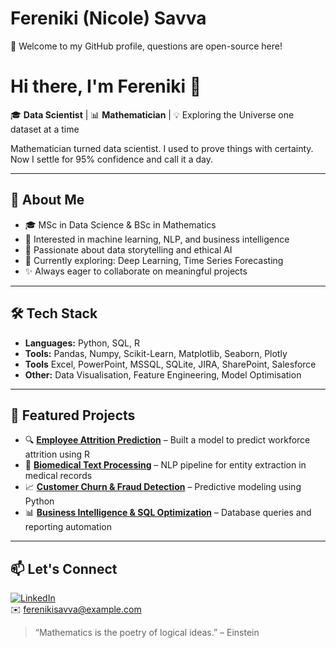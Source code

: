 # Fereniki (Nicole) Savva
👋 Welcome to my GitHub profile, questions are open-source here!

# Hi there, I'm Fereniki 👋

🎓 **Data Scientist** | 📊 **Mathematician** | 💡 Exploring the Universe one dataset at a time

Mathematician turned data scientist. I used to prove things with certainty. Now I settle for 95% confidence and call it a day.

---

## 🚀 About Me

- 🎓 MSc in Data Science & BSc in Mathematics  
- 📌 Interested in machine learning, NLP, and business intelligence  
- 🧠 Passionate about data storytelling and ethical AI  
- 🌱 Currently exploring: Deep Learning, Time Series Forecasting  
- ✨ Always eager to collaborate on meaningful projects

---

## 🛠️ Tech Stack

- **Languages:** Python, SQL, R
- **Tools:** Pandas, Numpy, Scikit-Learn, Matplotlib, Seaborn, Plotly
- **Tools** Excel, PowerPoint, MSSQL, SQLite, JIRA, SharePoint, Salesforce 
- **Other:** Data Visualisation, Feature Engineering, Model Optimisation

---

## 📌 Featured Projects

- 🔍 **[Employee Attrition Prediction](#)** – Built a model to predict workforce attrition using R
- 🧬 **[Biomedical Text Processing](#)** – NLP pipeline for entity extraction in medical records
- 📈 **[Customer Churn & Fraud Detection](#)** – Predictive modeling using Python
- 📊 **[Business Intelligence & SQL Optimization](#)** – Database queries and reporting automation

---

## 📫 Let's Connect

[![LinkedIn](https://img.shields.io/badge/LinkedIn-blue?logo=linkedin)](https://linkedin.com/in/fereniki-savva)  
✉️ ferenikisavva@example.com 
> “Mathematics is the poetry of logical ideas.” – Einstein
